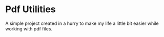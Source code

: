 # Pdf Utilities
A simple project created in a hurry to make my life a little bit easier while working with pdf files.
